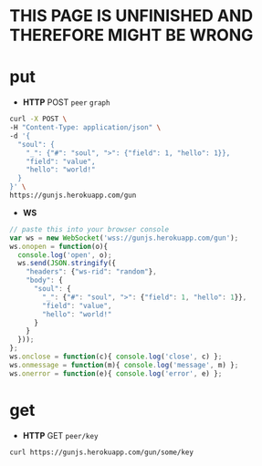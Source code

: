 # THIS PAGE IS UNFINISHED AND THEREFORE MIGHT BE WRONG

# put

 - **HTTP** POST `peer` `graph`

```bash
curl -X POST \
-H "Content-Type: application/json" \
-d '{
  "soul": {
    "_": {"#": "soul", ">": {"field": 1, "hello": 1}},
    "field": "value",
    "hello": "world!"
  }
}' \
https://gunjs.herokuapp.com/gun
```
 - **WS**

```javascript
// paste this into your browser console
var ws = new WebSocket('wss://gunjs.herokuapp.com/gun');
ws.onopen = function(o){ 
  console.log('open', o);
  ws.send(JSON.stringify({
    "headers": {"ws-rid": "random"},
    "body": {
      "soul": {
        "_": {"#": "soul", ">": {"field": 1, "hello": 1}},
        "field": "value",
        "hello": "world!"
      }
    }
  }));
};
ws.onclose = function(c){ console.log('close', c) };
ws.onmessage = function(m){ console.log('message', m) };
ws.onerror = function(e){ console.log('error', e) };
```

# get

 - **HTTP** GET `peer/key`

```bash
curl https://gunjs.herokuapp.com/gun/some/key
```